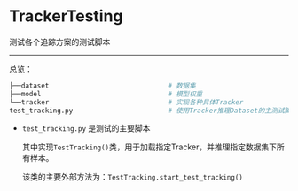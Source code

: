 # TrackerTesting
测试各个追踪方案的测试脚本





------

总览：

```python
├──dataset                              # 数据集
├──model								# 模型权重
└──tracker                              # 实现各种具体Tracker
test_tracking.py                        # 使用Tracker推理Dataset的主测试脚本


```



- `test_tracking.py` 是测试的主要脚本

  其中实现`TestTracking()`类，用于加载指定Tracker，并推理指定数据集下所有样本。

  该类的主要外部方法为：`TestTracking.start_test_tracking()`
